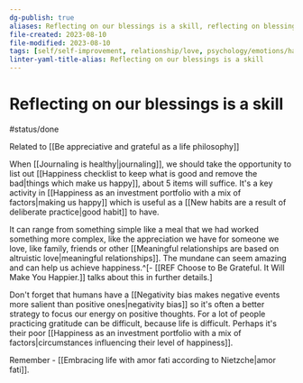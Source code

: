 ```yaml
---
dg-publish: true
aliases: Reflecting on our blessings is a skill, reflecting on blessing needs to be learned, learning how to be grateful, learning gratefulness, learning how to be grateful, practicing gratitude needs to be learned, reflecting on our blessings is a skill
file-created: 2023-08-10
file-modified: 2023-08-10
tags: [self/self-improvement, relationship/love, psychology/emotions/happiness, learning/skills, mindset/habits]
linter-yaml-title-alias: Reflecting on our blessings is a skill
---
```


# Reflecting on our blessings is a skill

#status/done

Related to [[Be appreciative and grateful as a life philosophy]]

When [[Journaling is healthy|journaling]], we should take the opportunity to list out [[Happiness checklist to keep what is good and remove the bad|things which make us happy]], about 5 items will suffice. It's a key activity in [[Happiness as an investment portfolio with a mix of factors|making us happy]] which is useful as a [[New habits are a result of deliberate practice|good habit]] to have.

It can range from something simple like a meal that we had worked something more complex, like the appreciation we have for someone we love, like family, friends or other [[Meaningful relationships are based on altruistic love|meaningful relationships]]. The mundane can seem amazing and can help us achieve happiness.^[- [[REF Choose to Be Grateful. It Will Make You Happier.]] talks about this in further details.]

Don't forget that humans have a [[Negativity bias makes negative events more salient than positive ones|negativity bias]] so it's often a better strategy to focus our energy on positive thoughts. For a lot of people practicing gratitude can be difficult, because life is difficult. Perhaps it's their poor [[Happiness as an investment portfolio with a mix of factors|circumstances influencing their level of happiness]].

Remember - [[Embracing life with amor fati according to Nietzche|amor fati]].
